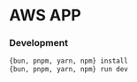 # AWS APP

### Development


```bash
{bun, pnpm, yarn, npm} install
{bun, pnpm, yarn, npm} run dev

```
